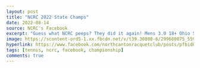 ```yaml
---
layout: post
title: "NCRC 2022 State Champs"
date: 2022-08-14
source: NCRC's Facebook
excerpt: "Guess what NCRC peeps? They did it again! Mens 3.0 18+ Ohio State Champions!"
image: https://scontent-ord5-1.xx.fbcdn.net/v/t39.30808-6/299680075_559460145971776_5204061419988066133_n.jpg?stp=cp6_dst-jpg&_nc_cat=109&ccb=1-7&_nc_sid=dd5e9f&_nc_ohc=wiZh13kh72wAX9IS06M&_nc_ht=scontent-ord5-1.xx&oh=00_AfAu0Vo5fiiYYdlouDZRwm09I0qI4__HIGIUjkdJFuva6w&oe=65714578
hyperlink: https://www.facebook.com/northcantonracquetclub/posts/pfbid0R9fd2THjRbAEFGUuwwFY76vbWuK9UfUAKXCKsYG37jDiMAxs2wic5N7p55G3eRVwl
tags: [tennis, ncrc, facebook, championship]
comments: true
---
```

